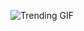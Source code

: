 ![Trending GIF](https://media4.giphy.com/media/v1.Y2lkPThiYjIxNzcyeDdvc25qY2JyYW9hYWg1am9jNWl6MzNrODUybm85b3JtYXp6OG5zdiZlcD12MV9naWZzX3NlYXJjaCZjdD1n/MT5UUV1d4CXE2A37Dg/giphy.gif)
